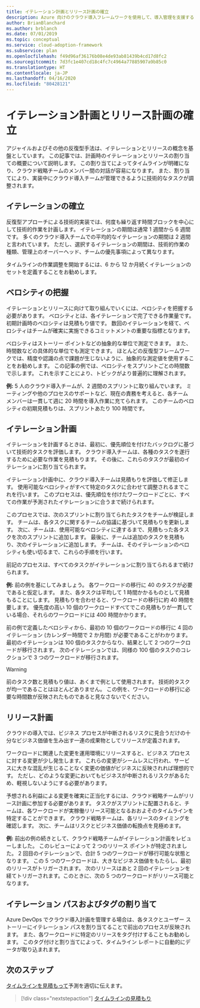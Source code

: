 ```yaml
---
title: イテレーション計画とリリース計画の確立
description: Azure 向けのクラウド導入フレームワークを使用して、導入管理を支援するイテレーション計画とリリース計画を定義する方法について学習します。
author: BrianBlanchard
ms.author: brblanch
ms.date: 07/01/2019
ms.topic: conceptual
ms.service: cloud-adoption-framework
ms.subservice: plan
ms.openlocfilehash: f49d96af36176b08e4de93ab81439b4cd17d8fc2
ms.sourcegitcommit: 7d3fc1e407cd18c4fc7c4964a77885907a9b85c0
ms.translationtype: HT
ms.contentlocale: ja-JP
ms.lasthandoff: 04/16/2020
ms.locfileid: "80428121"
---
```

# <a name="establish-iterations-and-release-plans"></a>イテレーション計画とリリース計画の確立

アジャイルおよびその他の反復型手法は、イテレーションとリリースの概念を基盤としています。 この記事では、計画時のイテレーションとリリースの割り当ての概要について説明します。 この割り当てによってタイムラインが明確になり、クラウド戦略チームのメンバー間の対話が容易になります。 また、割り当てにより、実装中にクラウド導入チームが管理できるように技術的なタスクが調整されます。

## <a name="establish-iterations"></a>イテレーションの確立

反復型アプローチによる技術的実装では、何度も繰り返す時間ブロックを中心にして技術的作業を計画します。 イテレーションの期間は通常 1 週間から 6 週間です。 多くのクラウド導入チームでの平均的なイテレーションの期間は 2 週間と言われています。 ただし、選択するイテレーションの期間は、技術的作業の種類、管理上のオーバーヘッド、チームの優先事項によって異なります。

タイムラインの作業調整を開始するには、6 から 12 か月続くイテレーションのセットを定義することをお勧めします。

## <a name="understand-velocity"></a>ベロシティの把握

イテレーションとリリースに向けて取り組んでいくには、ベロシティを把握する必要があります。 ベロシティとは、各イテレーションで完了できる作業量です。 初期計画時のベロシティは見積もり値です。 数回のイテレーションを経て、ベロシティはチームが確実に実施できるコミットメントの重要な指標となります。

ベロシティはストーリー ポイントなどの抽象的な単位で測定できます。 また、時間数などの具体的な単位でも測定できます。 ほとんどの反復型フレームワークでは、精度や認識の点で課題が生じないように、抽象的な測定値を使用することをお勧めします。 この記事の例では、ベロシティをスプリントごとの時間数で示します。 これを示すことにより、トピックがより普遍的に理解されます。

**例:** 5 人のクラウド導入チームが、2 週間のスプリントに取り組んでいます。 ミーティングや他のプロセスのサポートなど、現在の責務を考えると、各チーム メンバーは一貫して週に 20 時間を導入作業に充てられます。 このチームのベロシティの初期見積もりは、スプリントあたり 100 時間です。

## <a name="iteration-planning"></a>イテレーション計画

イテレーションを計画するときは、最初に、優先順位を付けたバックログに基づいて技術的タスクを評価します。 クラウド導入チームは、各種のタスクを遂行するために必要な作業を見積もります。 その後に、これらのタスクが最初のイテレーションに割り当てられます。

イテレーション計画中に、クラウド導入チームは見積もりを評価して修正します。 使用可能なベロシティがすべて特定のタスクに合わせて調整されるまでこれを行います。 このプロセスは、優先順位を付けたワークロードごとに、すべての作業が予測されたイテレーションに合うまで続けられます。

このプロセスでは、次のスプリントに割り当てられたタスクをチームが検証します。 チームは、各タスクに関するチームの協議に基づいて見積もりを更新します。 次に、チームは、使用可能なベロシティに達するまで、見積もった各タスクを次のスプリントに追加します。 最後に、チームは追加のタスクを見積もり、次のイテレーションに追加します。 チームは、そのイテレーションのベロシティも使い切るまで、これらの手順を行います。

前記のプロセスは、すべてのタスクがイテレーションに割り当てられるまで続けられます。

**例:** 前の例を基にしてみましょう。 各ワークロードの移行に 40 のタスクが必要であると仮定します。 また、各タスクは平均して 1 時間かかるものとして見積もることにします。 見積もりを合わせると、ワークロードの移行に約 40 時間を要します。 優先度の高い 10 個のワークロードすべてでこの見積もりが一貫している場合、それらのワークロードには 400 時間かかります。

前の例で定義したベロシティから、最初の 10 個のワークロードの移行に 4 回のイテレーション (カレンダー時間で 2 か月間) が必要であることがわかります。 最初のイテレーションは 100 個のタスクからなり、結果として 2 つのワークロードが移行されます。 次のイテレーションでは、同様の 100 個のタスクのコレクションで 3 つのワークロードが移行されます。

> [!WARNING]
> 前のタスク数と見積もり値は、あくまで例として使用されます。 技術的タスクが均一であることはほとんどありません。 この例を、ワークロードの移行に必要な時間数が反映されたものであると見なさないでください。

## <a name="release-planning"></a>リリース計画

クラウドの導入では、ビジネス プロセスが中断されるリスクに見合うだけの十分なビジネス価値を生み出す一連の成果物としてリリースが定義されます。

ワークロードに関連した変更を運用環境にリリースすると、ビジネス プロセスに対する変更が少し発生します。 これらの変更がシームレスに行われ、サービスに大きな混乱が生じることなく変更の価値がビジネスに反映されれば理想的です。 ただし、どのような変更においてもビジネスが中断されるリスクがあるため、軽視しないようにする必要があります。

予想される利益による変更を確実に正当化するには、クラウド戦略チームがリリース計画に参加する必要があります。 タスクがスプリントに配置されると、チームは、各ワークロードが実稼働リリース可能となるおおよそのタイムラインを特定することができます。 クラウド戦略チームは、各リリースのタイミングを確認します。 次に、チームはリスクとビジネス価値の転換点を見極めます。

**例:** 前出の例の続きとして、クラウド戦略チームがイテレーション計画をレビューしました。 このレビューによって 2 つのリリース ポイントが特定されました。 2 回目のイテレーションで、合計 5 つのワークロードが移行可能な状態となります。 この 5 つのワークロードは、大きなビジネス価値をもたらし、最初のリリースがトリガーされます。 次のリリースはあと 2 回のイテレーションを経てトリガーされます。このときに、次の 5 つのワークロードがリリース可能となります。

## <a name="assign-iteration-paths-and-tags"></a>イテレーション パスおよびタグの割り当て

Azure DevOps でクラウド導入計画を管理する場合は、各タスクとユーザー ストーリーにイテレーション パスを割り当てることで前出のプロセスが反映されます。 また、各ワークロードに特定のリリースをタグ付けすることもお勧めします。 このタグ付けと割り当てによって、タイムライン レポートに自動的にデータが取り込まれます。

## <a name="next-steps"></a>次のステップ

[タイムラインを見積もって](./timelines.md)予測を適切に伝えます。

> [!div class="nextstepaction"]
> [タイムラインの見積もり](./timelines.md)
